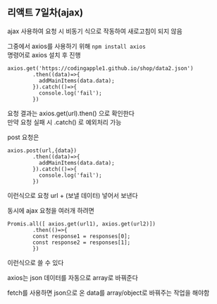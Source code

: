 ## 리액트 7일차(ajax)  

ajax 사용하여 요청 시 비동기 식으로 작동하여 새로고침이 되지 않음  

그중에서 axios를 사용하기 위해
```npm install axios```  
명령어로 axios 설치 후 진행  

```
axios.get('https://codingapple1.github.io/shop/data2.json')
        .then((data)=>{ 
          addMainItems(data.data);
        }).catch(()=>{
          console.log('fail');
        })
```
요청 결과는 axios.get(url).then() 으로 확인한다  
만약 요청 실패 시 .catch() 로 예외처리 가능  

post 요청은  
```
axios.post(url,{data})
        .then((data)=>{ 
          addMainItems(data.data);
        }).catch(()=>{
          console.log('fail');
        })
```
이런식으로 요청 url + (보낼 데이터) 넣어서 보낸다  


동시에 ajax 요청을 여러개 하려면  
```
Promis.all([ axios.get(url1), axios.get(url2)])
        .then(()=>{
        const response1 = responses[0];
        const response2 = responses[1];
        })
```
이런식으로 쓸 수 있다  

axios는 json 데이터를 자동으로 array로 바꿔준다  

fetch를 사용하면 json으로 온 data를 array/object로 바꿔주는 작업을 해야함
